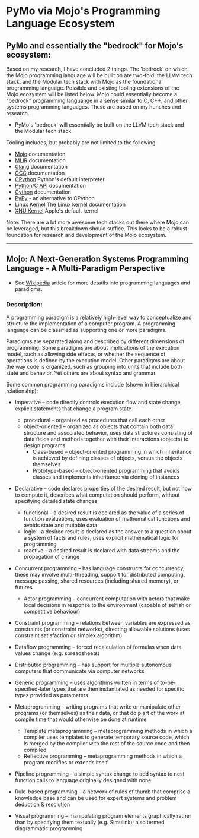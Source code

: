 # PyMo via Mojo's Programming Language Ecosystem 

## PyMo and essentially the "bedrock" for Mojo's ecosystem:
Based on my research, I have concluded 2 things. The 'bedrock' on which the Mojo programming language will be built on
are two-fold: the LLVM tech stack, and the Modular tech stack with Mojo as the foundational programming language. Possible and existing tooling extensions of the Mojo ecosystem will be listed below. Mojo could essentially become a "bedrock" programming languange in a 
sense similar to C, C++, and other systems programming languages. These are based on my hunches and research.

- PyMo's 'bedrock' will essentially be built on the LLVM tech stack and the Modular tech stack.

Tooling includes, but probably are not limited to the following:
- [Mojo](https://docs.modular.com/mojo/manual/) documentation
- [MLIR](https://mlir.llvm.org/) documentation
- [Clang](https://clang.llvm.org/) documentation
- [GCC](https://gcc.gnu.org/) documentation
- [CPython](https://github.com/python/cpython) Python's default interpreter
- [Python/C API](https://docs.python.org/3/c-api/) documentation
- [Cython](https://cython.org/) documentation
- [PyPy](https://pypy.org) - an alternative to CPython
- [Linux Kernel](https://docs.kernel.org/) The Linux kernel documentation
- [XNU Kernel](https://github.com/apple-oss-distributions/xnu) Apple's default kernel

Note: There are a lot more awesome tech stacks out there where Mojo can be leveraged, but this breakdown should suffice.
This looks to be a robust foundation for research and development of the Mojo ecosystem.

---
## Mojo: A Next-Generation Systems Programming Language - A Multi-Paradigm Perspective
- See [Wikipedia](https://en.wikipedia.org/wiki/Programming_paradigm) article for more detatils into programming languages 
and paradigms.

### Description:
A programming paradigm is a relatively high-level way to conceptualize and structure the implementation of a computer 
program. A programming language can be classified as supporting one or more paradigms.

Paradigms are separated along and described by different dimensions of programming. Some paradigms are about implications 
of the execution model, such as allowing side effects, or whether the sequence of operations is defined by the execution 
model. Other paradigms are about the way code is organized, such as grouping into units that include both state and 
behavior. Yet others are about syntax and grammar.

Some common programming paradigms include (shown in hierarchical relationship):
- Imperative – code directly controls execution flow and state change, explicit statements that change a program state
    - procedural – organized as procedures that call each other
    - object-oriented – organized as objects that contain both data structure and associated behavior, 
uses data structures consisting of data fields and methods together with their interactions (objects) to design programs
        - Class-based – object-oriented programming in which inheritance is achieved by defining classes of objects, 
versus the objects themselves
        - Prototype-based – object-oriented programming that avoids classes and implements inheritance via cloning of 
instances

- Declarative – code declares properties of the desired result, but not how to compute it, describes what computation 
should perform, without specifying detailed state changes
    - functional – a desired result is declared as the value of a series of function evaluations, uses evaluation of 
mathematical functions and avoids state and mutable data
    - logic – a desired result is declared as the answer to a question about a system of facts and rules, uses explicit mathematical logic for programming
    - reactive – a desired result is declared with data streams and the propagation of change

- Concurrent programming – has language constructs for concurrency, these may involve multi-threading, support for 
distributed computing, message passing, shared resources (including shared memory), or futures
    - Actor programming – concurrent computation with actors that make local decisions in response to the environment 
(capable of selfish or competitive behaviour)

- Constraint programming – relations between variables are expressed as constraints (or constraint networks), directing 
allowable solutions (uses constraint satisfaction or simplex algorithm)
- Dataflow programming – forced recalculation of formulas when data values change (e.g. spreadsheets)
- Distributed programming – has support for multiple autonomous computers that communicate via computer networks
- Generic programming – uses algorithms written in terms of to-be-specified-later types that are then instantiated as 
needed for specific types provided as parameters
- Metaprogramming – writing programs that write or manipulate other programs (or themselves) as their data, or that do p
art of the work at compile time that would otherwise be done at runtime
    - Template metaprogramming – metaprogramming methods in which a compiler uses templates to generate temporary source 
code, which is merged by the compiler with the rest of the source code and then compiled
    - Reflective programming – metaprogramming methods in which a program modifies or extends itself
- Pipeline programming – a simple syntax change to add syntax to nest function calls to language originally designed 
with none
- Rule-based programming – a network of rules of thumb that comprise a knowledge base and can be used for expert systems and problem deduction & resolution
- Visual programming – manipulating program elements graphically rather than by specifying them textually (e.g. Simulink); also termed diagrammatic programming
